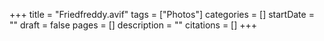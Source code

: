 +++
title = "Friedfreddy.avif"
tags = ["Photos"]
categories = []
startDate = ""
draft = false
pages = []
description = ""
citations = []
+++
